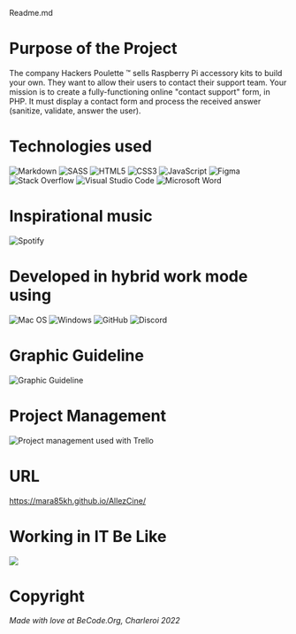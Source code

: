 Readme.md

# Purpose of the Project #

The company Hackers Poulette ™ sells Raspberry Pi accessory kits to build your own. They want to allow their users to contact their support team. Your mission is to create a fully-functioning online "contact support" form, in PHP. It must display a contact form and process the received answer (sanitize, validate, answer the user). 

# Technologies used #

 ![Markdown](https://img.shields.io/badge/markdown-%23000000.svg?style=for-the-badge&logo=markdown&logoColor=white) ![SASS](https://img.shields.io/badge/SASS-hotpink.svg?style=for-the-badge&logo=SASS&logoColor=white) ![HTML5](https://img.shields.io/badge/html5-%23E34F26.svg?style=for-the-badge&logo=html5&logoColor=white) ![CSS3](https://img.shields.io/badge/css3-%231572B6.svg?style=for-the-badge&logo=css3&logoColor=white) ![JavaScript](https://img.shields.io/badge/javascript-%23323330.svg?style=for-the-badge&logo=javascript&logoColor=%23F7DF1E) ![Figma](https://img.shields.io/badge/figma-%23F24E1E.svg?style=for-the-badge&logo=figma&logoColor=white) ![Stack Overflow](https://img.shields.io/badge/-Stackoverflow-FE7A16?style=for-the-badge&logo=stack-overflow&logoColor=white) ![Visual Studio Code](https://img.shields.io/badge/Visual%20Studio%20Code-0078d7.svg?style=for-the-badge&logo=visual-studio-code&logoColor=white) ![Microsoft Word](https://img.shields.io/badge/Microsoft_Word-2B579A?style=for-the-badge&logo=microsoft-word&logoColor=white) 

# Inspirational music #

![Spotify](https://img.shields.io/badge/Spotify-1ED760?style=for-the-badge&logo=spotify&logoColor=white) 

 # Developed in hybrid work mode using #

 ![Mac OS](https://img.shields.io/badge/mac%20os-000000?style=for-the-badge&logo=macos&logoColor=F0F0F0) ![Windows](https://img.shields.io/badge/Windows-0078D6?style=for-the-badge&logo=windows&logoColor=white) ![GitHub](https://img.shields.io/badge/github-%23121011.svg?style=for-the-badge&logo=github&logoColor=white) ![Discord](https://img.shields.io/badge/%3CServer%3E-%237289DA.svg?style=for-the-badge&logo=discord&logoColor=white)

# Graphic Guideline #

![Graphic Guideline](https://media.discordapp.net/attachments/960446517875970048/961566229552857118/Capture_decran_2022-04-07_a_11.58.17.png?width=2160&height=582)

# Project Management #

![Project management used with Trello](https://cdn.discordapp.com/attachments/960446517875970048/961550614616244254/Capture_decran_2022-04-07_a_10.53.45.png)

# URL #

https://mara85kh.github.io/AllezCine/

# Working in IT Be Like #

![](img/giphy.gif)

# Copyright #

*Made with love at BeCode.Org, Charleroi 2022*
